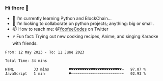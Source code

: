### Hi there 👋

<!--
**Sara-Pak/Sara-Pak** is a ✨ _special_ ✨ repository because its `README.md` (this file) appears on your GitHub profile.

Here are some ideas to get you started:
- 🤔 I’m looking for help with ...
- 💬 Ask me about ...
- 😄 Pronouns: ...


- 🔭 I’m currently working on getting certified in Google's IT Automation with Python and doing #100daysofcode in Python. 
-->
- 🌱 I’m currently learning Python and BlockChain...
- 👯 I’m looking to collaborate on python projects; anything: big or small.
- 📫 How to reach me: @[YoofeeCodes](https://twitter.com/YoofeeCodes) on Twitter
- ⚡ Fun fact: Trying out new cooking recipes, Anime, and singing Karaoke with friends.


<!--START_SECTION:waka-->

```text
From: 12 May 2023 - To: 11 June 2023

Total Time: 34 mins

HTML         33 mins         ♥♥♥♥♥♥♥♥♥♥♥♥♥♥♥♥♥♥♥♥♥♥♥♥~   97.07 %
JavaScript   1 min           ♥~~~~~~~~~~~~~~~~~~~~~~~~   02.93 %
```

<!--END_SECTION:waka-->
